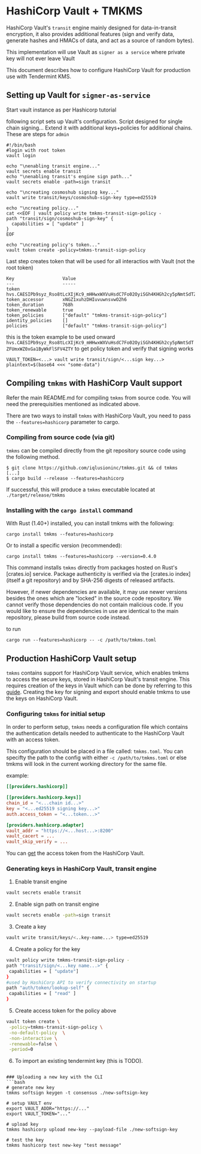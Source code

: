 # HashiCorp Vault + TMKMS

HashiCorp Vault's `transit` engine mainly designed for data-in-transit encryption, it also provides additional features (sign and verify data, generate hashes and HMACs of data, and act as a source of random bytes).

This implementation will use Vault as `signer as a service` where private key will not ever leave Vault


This document describes how to configure HashiCorp Vault for production use with Tendermint KMS.

## Setting up Vault for `signer-as-service`
Start vault instance as per Hashicorp tutorial

following script sets up Vault's configuration. Script designed for single chain signing... Extend it with additional keys+policies for additional chains. These are steps for `admin`
```
#!/bin/bash
#login with root token
vault login

echo "\nenabling transit engine..."
vault secrets enable transit
echo "\nenabling transit's engine sign path..."
vault secrets enable -path=sign transit

echo "\ncreating cosmoshub signing key..."
vault write transit/keys/cosmoshub-sign-key type=ed25519

echo "\ncreating policy..."
cat <<EOF | vault policy write tmkms-transit-sign-policy -
path "transit/sign/cosmoshub-sign-key" {
  capabilities = [ "update" ]
}
EOF

echo "\ncreating policy's token..."
vault token create -policy=tmkms-transit-sign-policy
```
Last step creates token that will be used for all interactios with Vault (not the root token)
```
Key                  Value
---                  -----
token                hvs.CAESIPb9syz_Rso8tLcXIjKc9_mHHwxWXVuHsdC7Fo02OyiSGh4KHGh2cy5pNmtSdTZFUmxWZ0xGa1ByWkFlSFV4ZTY
token_accessor       xNGZ1xuhzDHIuvuwnsvwO2h6
token_duration       768h
token_renewable      true
token_policies       ["default" "tmkms-transit-sign-policy"]
identity_policies    []
policies             ["default" "tmkms-transit-sign-policy"]

```
this is the token example to be used onward
`hvs.CAESIPb9syz_Rso8tLcXIjKc9_mHHwxWXVuHsdC7Fo02OyiSGh4KHGh2cy5pNmtSdTZFUmxWZ0xGa1ByWkFlSFV4ZTY`
to get policy token and verify that signing works
```
VAULT_TOKEN=<...> vault write transit/sign/<...sign key...> plaintext=$(base64 <<< "some-data")
```


## Compiling `tmkms` with HashiCorp Vault support

Refer the main README.md for compiling `tmkms`
from source code. You will need the prerequisities mentioned as indicated above.

There are two ways to install `tmkms` with HashiCorp Vault, you need to pass the `--features=hashicorp` parameter to cargo.

### Compiling from source code (via git)

`tmkms` can be compiled directly from the git repository source code using the
following method.

```
$ git clone https://github.com/iqlusioninc/tmkms.git && cd tmkms
[...]
$ cargo build --release --features=hashicorp
```

If successful, this will produce a `tmkms` executable located at
`./target/release/tmkms`

### Installing with the `cargo install` command

With Rust (1.40+) installed, you can install tmkms with the following:

```
cargo install tmkms --features=hashicorp
```

Or to install a specific version (recommended):

```
cargo install tmkms --features=hashicorp --version=0.4.0
```

This command installs `tmkms` directly from packages hosted on Rust's
[crates.io] service. Package authenticity is verified via the
[crates.io index] (itself a git repository) and by SHA-256 digests of
released artifacts.

However, if newer dependencies are available, it may use newer versions
besides the ones which are "locked" in the source code repository. We
cannot verify those dependencies do not contain malicious code. If you would
like to ensure the dependencies in use are identical to the main repository,
please build from source code instead.


to run
```
cargo run --features=hashicorp -- -c /path/to/tmkms.toml 
```

## Production HashiCorp Vault setup

`tmkms` contains support for HashiCorp Vault service, which enables tmkms to access the secure keys, stored in HashiCorp Vault's transit engine. This requires creation of the keys in Vault which can be done by referring to this [guide](https://www.vaultproject.io/docs/secrets/transit). Creating the key for signing and export should enable tmkms to use the keys on HashiCorp Vault.

### Configuring `tmkms` for initial setup

In order to perform setup, `tmkms` needs a  configuration file which
contains the authentication details needed to authenticate to the HashiCorp Vault with an access token.

This configuration should be placed in a file called: `tmkms.toml`.
You can specifty the path to the config with either `-c /path/to/tmkms.toml` or else tmkms will look in the current working directory for the same file.

example: 
```toml
[[providers.hashicorp]]

[[providers.hashicorp.keys]]
chain_id = "<...chain id...>"
key = "<...ed25519 signing key...>"
auth.access_token = "<...token...>"

[providers.hashicorp.adapter]
vault_addr = "https://<...host...>:8200"
vault_cacert = ...
vault_skip_verify = ...
```

You can [get](https://learn.hashicorp.com/tutorials/vault/tokens) the access token from the HashiCorp Vault.

### Generating keys in HashiCorp Vault, transit engine
1. Enable transit engine
```bash
vault secrets enable transit
```
2. Enable sign path on transit engine
```bash
vault secrets enable -path=sign transit
```
3. Create a key
```bash
vault write transit/keys/<..key-name...> type=ed25519
```
4. Create a policy for the key
 ```bash
vault policy write tmkms-transit-sign-policy -
path "transit/sign/<...key name...>" {
  capabilities = [ "update"]
}
#used by HashiCorp API to verify connectivity on startup
path "auth/token/lookup-self" {
  capabilities = [ "read" ]
}
```
5. Create access token for the policy above
```bash
vault token create \
 -policy=tmkms-transit-sign-policy \
 -no-default-policy  \
 -non-interactive \
 -renewable=false \
 -period=0
```
6.  To import an existing tendermint key (this is TODO).
```

### Uploading a new key with the CLI
```bash
# generate new key
tmkms softsign keygen -t consensus ./new-softsign-key

# setup VAULT env
export VAULT_ADDR="https://..."
export VAULT_TOKEN="..."

# upload key
tmkms hashicorp upload new-key --payload-file ./new-softsign-key

# test the key
tmkms hashicorp test new-key "test message"
```

